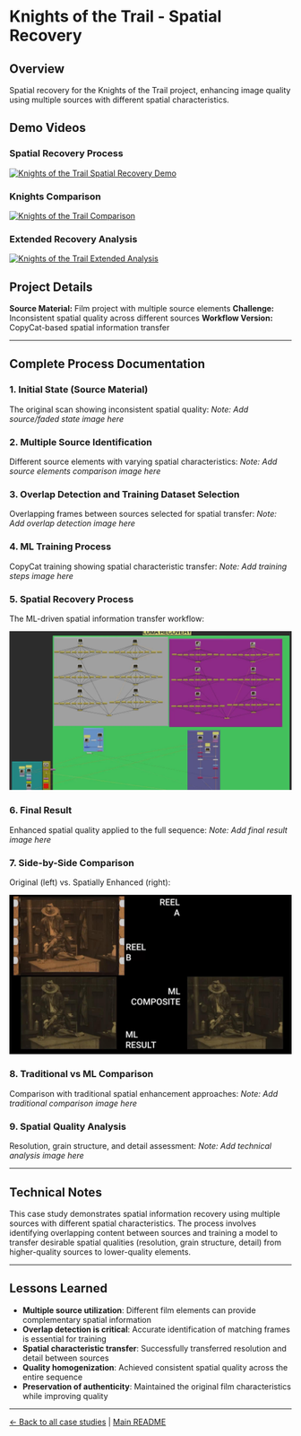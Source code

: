 # Knights of the Trail - Spatial Recovery

## Overview
Spatial recovery for the Knights of the Trail project, enhancing image quality using multiple sources with different spatial characteristics.

## Demo Videos

### Spatial Recovery Process
[![Knights of the Trail Spatial Recovery Demo](https://img.youtube.com/vi/pyJpooKr3QY/0.jpg)](https://www.youtube.com/watch?v=pyJpooKr3QY)

### Knights Comparison
[![Knights of the Trail Comparison](https://img.youtube.com/vi/RtrZw93qxM0/0.jpg)](https://www.youtube.com/watch?v=RtrZw93qxM0)

### Extended Recovery Analysis
[![Knights of the Trail Extended Analysis](https://img.youtube.com/vi/w4cxzozqq5c/0.jpg)](https://www.youtube.com/watch?v=w4cxzozqq5c)

## Project Details
**Source Material:** Film project with multiple source elements
**Challenge:** Inconsistent spatial quality across different sources
**Workflow Version:** CopyCat-based spatial information transfer

---

## Complete Process Documentation

### 1. Initial State (Source Material)
The original scan showing inconsistent spatial quality:
*Note: Add source/faded state image here*

### 2. Multiple Source Identification
Different source elements with varying spatial characteristics:
*Note: Add source elements comparison image here*

### 3. Overlap Detection and Training Dataset Selection
Overlapping frames between sources selected for spatial transfer:
*Note: Add overlap detection image here*

### 4. ML Training Process
CopyCat training showing spatial characteristic transfer:
*Note: Add training steps image here*

### 5. Spatial Recovery Process
The ML-driven spatial information transfer workflow:

![Knights of the Trail Luma Recovery v1](../images/knights%20of%20the%20trail%20luma%20recovery%20v1.jpeg)

### 6. Final Result
Enhanced spatial quality applied to the full sequence:
*Note: Add final result image here*

### 7. Side-by-Side Comparison
Original (left) vs. Spatially Enhanced (right):

![Knights of the Trail Final Comparison](../images/knights%20of%20the%20trail%20final%20comparison.jpeg)

### 8. Traditional vs ML Comparison
Comparison with traditional spatial enhancement approaches:
*Note: Add traditional comparison image here*

### 9. Spatial Quality Analysis
Resolution, grain structure, and detail assessment:
*Note: Add technical analysis image here*

---

## Technical Notes
This case study demonstrates spatial information recovery using multiple sources with different spatial characteristics. The process involves identifying overlapping content between sources and training a model to transfer desirable spatial qualities (resolution, grain structure, detail) from higher-quality sources to lower-quality elements.

---

## Lessons Learned
- **Multiple source utilization**: Different film elements can provide complementary spatial information
- **Overlap detection is critical**: Accurate identification of matching frames is essential for training
- **Spatial characteristic transfer**: Successfully transferred resolution and detail between sources
- **Quality homogenization**: Achieved consistent spatial quality across the entire sequence
- **Preservation of authenticity**: Maintained the original film characteristics while improving quality

---

[← Back to all case studies](https://github.com/fabiocolor/nuke-chroma-recovery-template/blob/main/docs/case-studies.md) | [Main README](https://github.com/fabiocolor/nuke-chroma-recovery-template/blob/main/README.md)
